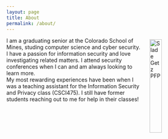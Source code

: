 ```yaml
---
layout: page
title: About
permalink: /about/
---
```


<img src="https://avatars.githubusercontent.com/u/89608900?v=4" alt="Slade Getz PFP" align="right" width="25%" style="padding: 5px 3px 5px 20px;">

I am a graduating senior at the Colorado School of Mines, studing computer science and cyber security.
<br>
I have a passion for information security and love investigating related matters. I attend security conferences when I can and am always looking to learn more.
<br>
My most rewarding experiences have been when I was a teaching assistant for the Information Security and Privacy class (CSCI475). I still have former students reaching out to me for help in their classes!
